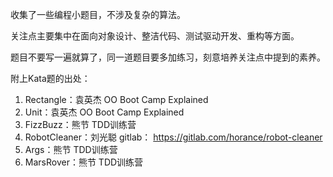 收集了一些编程小题目，不涉及复杂的算法。

关注点主要集中在面向对象设计、整洁代码、测试驱动开发、重构等方面。

题目不要写一遍就算了，同一道题目要多加练习，刻意培养关注点中提到的素养。

附上Kata题的出处：

1. Rectangle：袁英杰 OO Boot Camp Explained
2. Unit：袁英杰 OO Boot Camp Explained
3. FizzBuzz：熊节 TDD训练营
4. RobotCleaner：刘光聪 gitlab： https://gitlab.com/horance/robot-cleaner
5. Args：熊节 TDD训练营
6. MarsRover：熊节 TDD训练营

